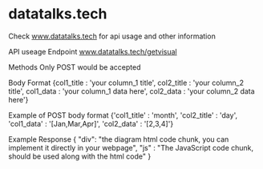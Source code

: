 # datatalks.tech
Check www.datatalks.tech for api usage and other information

API useage
Endpoint
www.datatalks.tech/getvisual

Methods
Only POST would be accepted

Body Format
{col1_title : 'your column_1 title',
col2_title : 'your column_2 title',
col1_data : 'your column_1 data here',
col2_data : 'your column_2 data here'}


Example of POST body format
{'col1_title' : 'month',
'col2_title' : 'day',
'col1_data' : '[Jan,Mar,Apr]',
'col2_data' : '[2,3,4]'}


Example Response
{ "div": "the diagram html code chunk, you can implement it directly in your webpage",
"js" : "The JavaScript code chunk, should be used along with the html code" }
